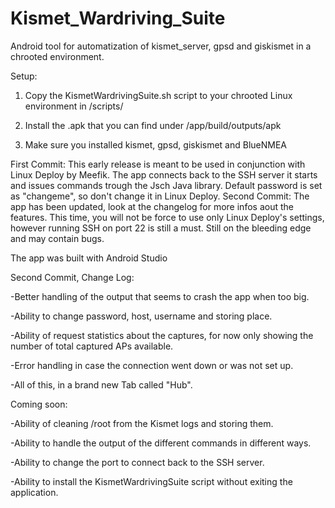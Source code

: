 # Kismet_Wardriving_Suite
Android tool for automatization of kismet_server, gpsd and giskismet in a chrooted environment.

Setup:

1) Copy the KismetWardrivingSuite.sh script to your chrooted Linux environment in /scripts/

2) Install the .apk that you can find under /app/build/outputs/apk

3) Make sure you installed kismet, gpsd, giskismet and BlueNMEA

First Commit: This early release is meant to be used in conjunction with Linux Deploy by Meefik. The app connects back to the SSH server it starts and issues commands trough the Jsch Java library. Default password is set as "changeme", so don't change it in Linux Deploy.
Second Commit: The app has been updated, look at the changelog for more infos aout the features. This time, you will not be force to use only Linux Deploy's settings, however running SSH on port 22 is still a must. Still on the bleeding edge and may contain bugs.

The app was built with Android Studio

Second Commit, Change Log:

-Better handling of the output that seems to crash the app when too big.

-Ability to change password, host, username and storing place.

-Ability of request statistics about the captures, for now only showing the number of total captured APs available.

-Error handling in case the connection went down or was not set up.

-All of this, in a brand new Tab called "Hub".

Coming soon:

-Ability of cleaning /root from the Kismet logs and storing them.

-Ability to handle the output of the different commands in different ways.

-Ability to change the port to connect back to the SSH server.

-Ability to install the KismetWardrivingSuite script without exiting the application.

